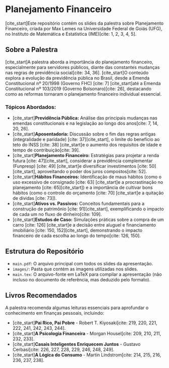 # Planejamento Financeiro

[cite_start]Este repositório contém os slides da palestra sobre Planejamento Financeiro, criada por Max Lemes na Universidade Federal de Goiás (UFG), no Instituto de Matemática e Estatística (IME)[cite: 1, 2, 3, 4, 5].

## Sobre a Palestra

[cite_start]A palestra aborda a importância do planejamento financeiro, especialmente para servidores públicos, diante das constantes mudanças nas regras de previdência social[cite: 34, 36]. [cite_start]O conteúdo explora a evolução da previdência pública no Brasil, desde a Emenda Constitucional nº 20/1998 (Governo FHC) [cite: 7] [cite_start]até a Emenda Constitucional nº 103/2019 (Governo Bolsonaro)[cite: 26], destacando como as reformas tornaram o planejamento financeiro individual essencial.

### Tópicos Abordados:

* [cite_start]**Previdência Pública:** Análise das principais mudanças nas emendas constitucionais e na legislação ao longo dos anos[cite: 7, 14, 20, 26].
* [cite_start]**Aposentadoria:** Discussão sobre o fim das regras antigas (integralidade e paridade) [cite: 37][cite_start], o limite do benefício ao teto do INSS [cite: 38] [cite_start]e o aumento dos requisitos de idade e tempo de contribuição[cite: 39].
* [cite_start]**Planejamento Financeiro:** Estratégias para projetar a renda futura [cite: 47][cite_start], considerar a previdência complementar (Funpresp) [cite: 49] [cite_start]e diversificar investimentos [cite: 50][cite_start], aproveitando o poder dos juros compostos[cite: 52].
* [cite_start]**Hábitos Financeiros:** Identificação de maus hábitos (como o uso excessivo de consignado [cite: 63] [cite_start]e a procrastinação no planejamento [cite: 65][cite_start]) e a importância de cultivar bons hábitos (como o controle do orçamento [cite: 70] [cite_start]e a quitação de dívidas [cite: 73]).
* [cite_start]**Ativos vs. Passivos:** Conceitos fundamentais para a construção de patrimônio [cite: 91][cite_start], exemplificando o impacto de cada um no fluxo de dinheiro[cite: 109].
* [cite_start]**Estudos de Caso:** Simulações práticas sobre a compra de um carro [cite: 126] [cite_start]e a decisão entre aluguel e financiamento imobiliário [cite: 150, 152][cite_start], demonstrando o impacto financeiro de cada escolha ao longo do tempo[cite: 126, 150].

## Estrutura do Repositório

* `main.pdf`: O arquivo principal com todos os slides da apresentação.
* `images/`: Pasta que contém as imagens utilizadas nos slides.
* `main.tex`: O arquivo-fonte em LaTeX para compilar a apresentação (não incluso no documento de referência, mas deduzido pelo formato).

## Livros Recomendados

A palestra recomenda algumas leituras essenciais para aprofundar o conhecimento em finanças pessoais, incluindo:

* [cite_start]**Pai Rico, Pai Pobre** - Robert T. Kiyosaki[cite: 219, 220, 221, 222, 241, 242, 243, 244].
* [cite_start]**A Psicologia Financeira** - Morgan Housel[cite: 209, 210, 211, 232, 233].
* [cite_start]**Casais Inteligentes Enriquecem Juntos** - Gustavo Cerbasi[cite: 226, 227, 228, 229, 246, 248, 249].
* [cite_start]**A Lógica do Consumo** - Martin Lindstrom[cite: 214, 215, 216, 236, 237, 238].